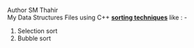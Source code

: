 Author SM Thahir
<br> My Data Structures Files using C++
<u><b>sorting techniques</b></u> like : -
<ol>
  <li>Selection sort</li>
  <li>Bubble sort</li>
</ol>


